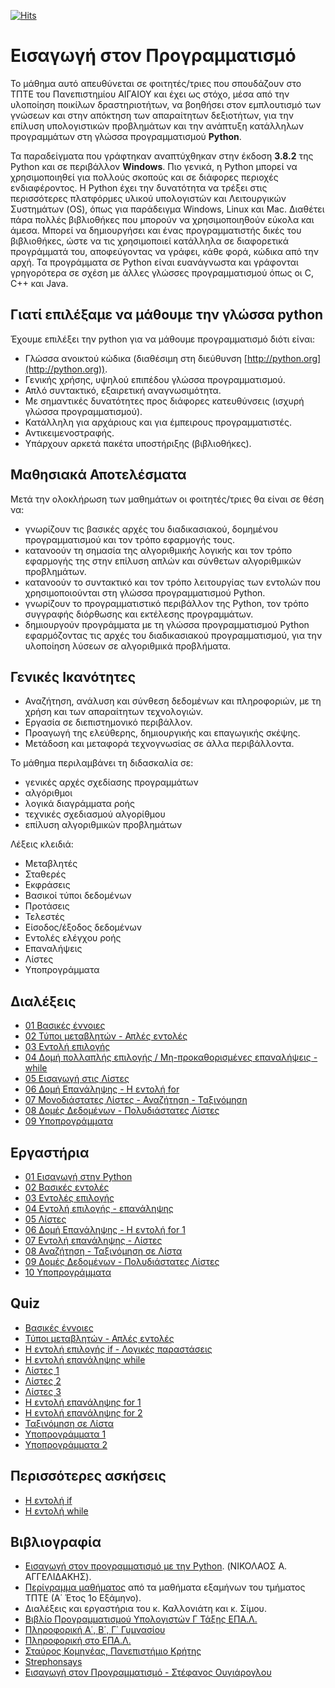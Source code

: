 <!--
![Lines of code](https://img.shields.io/tokei/lines/github/Effie375/TPTE_PLR)
![GitHub issues](https://img.shields.io/github/issues-raw/Effie375/TPTE_PLR)
![GitHub](https://img.shields.io/github/license/Effie375/TPTE_PLR)
[![Gitter](https://badges.gitter.im/ΤΠΤΕ-AEGEAN/community.svg)](https://gitter.im/ΤΠΤΕ-AEGEAN/community?utm_source=badge&utm_medium=badge&utm_campaign=pr-badge)
-->
[![Hits](https://hits.seeyoufarm.com/api/count/incr/badge.svg?url=https%3A%2F%2Fgithub.com%2FEffie375%2FTPTE_PLR&count_bg=%2379C83D&title_bg=%23555555&icon=&icon_color=%23E7E7E7&title=hits&edge_flat=false)](https://hits.seeyoufarm.com)

# Εισαγωγή στον Προγραμματισμό

Το μάθημα αυτό απευθύνεται σε φοιτητές/τριες που σπουδάζουν στο ΤΠΤΕ του Πανεπιστημίου ΑΙΓΑΙΟΥ και έχει ως στόχο, μέσα από την υλοποίηση ποικίλων δραστηριοτήτων, να βοηθήσει στον εμπλουτισμό των γνώσεων και στην απόκτηση των απαραίτητων δεξιοτήτων, για την επίλυση υπολογιστικών προβλημάτων και την ανάπτυξη κατάλληλων προγραμμάτων στη γλώσσα προγραμματισμού **Python**.

Τα παραδείγματα που γράφτηκαν αναπτύχθηκαν στην έκδοση **3.8.2** της Python και σε περιβάλλον **Windows**. Πιο γενικά, η Python μπορεί να χρησιμοποιηθεί για πολλούς σκοπούς και σε διάφορες περιοχές ενδιαφέροντος. Η Python έχει την δυνατότητα να τρέξει στις περισσότερες πλατφόρμες υλικού υπολογιστών και Λειτουργικών Συστημάτων (OS), όπως για παράδειγμα Windows, Linux και Mac. Διαθέτει πάρα πολλές βιβλιοθήκες που μπορούν να χρησιμοποιηθούν εύκολα και άμεσα. Μπορεί να δημιουργήσει και ένας προγραμματιστής δικές του βιβλιοθήκες, ώστε να τις χρησιμοποιεί κατάλληλα σε διαφορετικά προγράμματά του, αποφεύγοντας να γράφει, κάθε φορά, κώδικα από την αρχή. Τα προγράμματα σε Python είναι ευανάγνωστα και γράφονται γρηγορότερα σε σχέση με άλλες γλώσσες προγραμματισμού όπως οι C, C++ και Java.

## Γιατί επιλέξαμε να μάθουμε την γλώσσα python

Έχουμε επιλέξει την python για να μάθουμε προγραμματισμό διότι είναι:

- Γλώσσα ανοικτού κώδικα (διαθέσιμη στη διεύθυνση [http://python.org](http://python.org)).
- Γενικής χρήσης, υψηλού επιπέδου γλώσσα προγραμματισμού.
- Απλό συντακτικό, εξαιρετική αναγνωσιμότητα.
- Με σημαντικές δυνατότητες προς διάφορες κατευθύνσεις (ισχυρή γλώσσα προγραμματισμού).
- Κατάλληλη για αρχάριους και για έμπειρους προγραμματιστές.
- Αντικειμενοστραφής.
- Υπάρχουν αρκετά πακέτα υποστήριξης (βιβλιοθήκες).

## Μαθησιακά Αποτελέσματα

Μετά την ολοκλήρωση των μαθημάτων οι φοιτητές/τριες θα είναι σε θέση να:

- γνωρίζουν τις βασικές αρχές του διαδικασιακού, δομημένου προγραμματισμού και τον τρόπο εφαρμογής τους.
- κατανοούν τη σημασία της αλγοριθμικής λογικής και τον τρόπο εφαρμογής της στην επίλυση απλών και σύνθετων αλγοριθμικών προβλημάτων.
- κατανοούν το συντακτικό και τον τρόπο λειτουργίας των εντολών που χρησιμοποιούνται στη γλώσσα προγραμματισμού Python.
- γνωρίζουν το προγραμματιστικό περιβάλλον της Python, τον τρόπο συγγραφής διόρθωσης και εκτέλεσης προγραμμάτων.
- δημιουργούν προγράμματα με τη γλώσσα προγραμματισμού Python εφαρμόζοντας τις
αρχές του διαδικασιακού προγραμματισμού, για την υλοποίηση λύσεων σε αλγοριθμικά προβλήματα.

## Γενικές Ικανότητες

- Αναζήτηση, ανάλυση και σύνθεση δεδομένων και πληροφοριών, με τη χρήση και των απαραίτητων τεχνολογιών.
- Εργασία σε διεπιστημονικό περιβάλλον.
- Προαγωγή της ελεύθερης, δημιουργικής και επαγωγικής σκέψης.
- Μετάδοση και μεταφορά τεχνογνωσίας σε άλλα περιβάλλοντα.

Το μάθημα περιλαμβάνει τη διδασκαλία σε:

- γενικές αρχές σχεδίασης προγραμμάτων
- αλγόριθμοι
- λογικά διαγράμματα ροής
- τεχνικές σχεδιασμού αλγορίθμου
- επίλυση αλγοριθμικών προβλημάτων

Λέξεις κλειδιά:

- Μεταβλητές
- Σταθερές
- Εκφράσεις
- Βασικοί τύποι δεδομένων
- Προτάσεις
- Τελεστές
- Είσοδος/έξοδος δεδομένων
- Εντολές ελέγχου ροής
- Επαναλήψεις
- Λίστες
- Υποπρογράμματα

## Διαλέξεις

- [01 Βασικές έννοιες](lectures/lecture_01.md)
- [02 Τύποι μεταβλητών - Απλές εντολές](lectures/lecture_02.md)
- [03 Εντολή επιλογής](lectures/lecture_03.md)
- [04 Δομή πολλαπλής επιλογής / Μη-προκαθορισμένες επαναλήψεις - while](lectures/lecture_04.md)
- [05 Εισαγωγή στις Λίστες](lectures/lecture_05.md)
- [06 Δομή Επανάληψης - Η εντολή for](lectures/lecture_06.md)
- [07 Μονοδιάστατες Λίστες - Αναζήτηση - Ταξινόμηση](lectures/lecture_07.md)
- [08 Δομές Δεδομένων - Πολυδιάστατες Λίστες](lectures/lecture_08.md)
- [09 Υποπρογράμματα](lectures/lecture_09.md)

## Εργαστήρια

- [01 Εισαγωγή στην Python](labs/lab_01.md)
- [02 Βασικές εντολές](labs/lab_02.md)
- [03 Εντολές επιλογής](labs/lab_03.md)
- [04 Εντολή επιλογής - επανάληψης](labs/lab_04.md)
- [05 Λίστες](labs/lab_05.md)
- [06 Δομή Επανάληψης - Η εντολή for 1](labs/lab_06.md)
- [07 Εντολή επανάληψης - Λίστες](labs/lab_07.md)
- [08 Αναζήτηση - Ταξινόμηση σε Λίστα](labs/lab_08.md)
- [09 Δομές Δεδομένων - Πολυδιάστατες Λίστες](labs/lab_09.md)
- [10 Υποπρογράμματα](labs/lab_10.md)

## Quiz

- [Βασικές έννοιες](https://forms.gle/KDL7dgS5xqitsSKb7)
- [Τύποι μεταβλητών - Απλές εντολές](https://forms.gle/DnMXaDK4GG7KDZo49)
- [Η εντολή επιλογής if - Λογικές παραστάσεις](https://forms.gle/RZUFRsUiPdPFRjkW9)
- [Η εντολή επανάληψης while](https://forms.gle/CbPtBfprGQ9LPgqg7)
- [Λίστες 1](https://forms.gle/tiiPPRpcML3BaRhYA)
- [Λίστες 2](https://forms.gle/4dxdY98kRxBN5JTa7)
- [Λίστες 3](https://forms.gle/JS7prqxCapoWE3vS9)
- [Η εντολή επανάληψης for 1](https://forms.gle/JWpCTGXkEqZ9kWCcA)
- [Η εντολή επανάληψης for 2](https://forms.gle/HSvRsCtJPXBA8EWm8)
- [Ταξινόμηση σε Λίστα](https://forms.gle/EW827grJZb1hkq9C7)
- [Υποπρογράμματα 1](https://forms.gle/zM7QFk66ZA9W376p7)
- [Υποπρογράμματα 2](https://forms.gle/TcerN71VjnGjbV6fA)

## Περισσότερες ασκήσεις

- [Η εντολή if](more/docs/if_exercises.md)
- [Η εντολή while](more/docs/while_exercises.md)

## Βιβλιογραφία

- [Εισαγωγή στον προγραμματισμό με την Python](http://aggelid.mysch.gr/pythonbook/INTRODUCTION_TO_COMPUTER_PROGRAMMING_WITH_PYTHON.pdf). (ΝΙΚΟΛΑΟΣ Α. ΑΓΓΕΛΙΔΑΚΗΣ).
- [Περίγραμμα μαθήματος](http://www.ct.aegean.gr/Home/Proptyxiako) από τα μαθήματα εξαμήνων του τμήματος ΤΠΤΕ (Α΄ Έτος 1ο Εξάμηνο).
- Διαλέξεις και εργαστήρια του κ. Καλλονιάτη και κ. Σίμου.
- [Βιβλίο Προγραμματισμoύ Υπολογιστών Γ ́Τάξης ΕΠΑ.Λ.](http://users.sch.gr/iliadisk/site/PDFs/24-0576-01_Programmatismos-Ypologiston_C-EPAL_BM.pdf)
- [Πληροφορική Α΄, Β΄, Γ΄ Γυμνασίου](http://ebooks.edu.gr/ebooks/v/html/8547/2759/Pliroforiki_A-B-G-Gymnasiou_html-empl/index.html)
- [Πληροφορική στο ΕΠΑ.Λ.](https://sites.google.com/view/pliroforikiepal/home)
- [Σταύρος Κομηνέας, Πανεπιστήμιο Κρήτης](http://users.tem.uoc.gr/~komineas/python-course/Lectures/index.html)
- [Strephonsays](https://el.strephonsays.com/difference-between-translator-and-interpreter-in-programming-language)
- [Εισαγωγή στον Προγραμματισμό - Στέφανος Ουγιάρογλου](https://people.iee.ihu.gr/~stoug/themata/aeppkef6.pdf)
